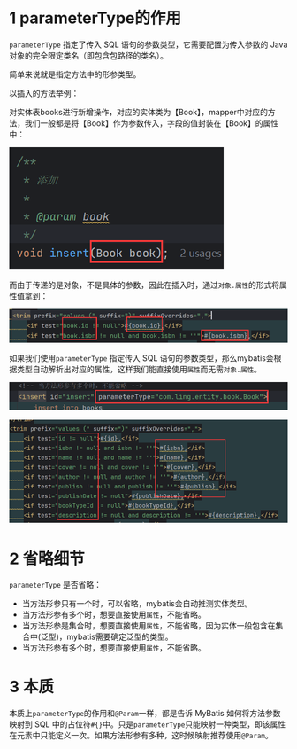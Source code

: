 # 1 parameterType的作用

`parameterType` 指定了传入 SQL 语句的参数类型，它需要配置为传入参数的 Java 对象的完全限定类名（即包含包路径的类名）。

简单来说就是指定方法中的形参类型。

以插入的方法举例：

对实体表books进行新增操作，对应的实体类为【Book】，mapper中对应的方法，我们一般都是将【Book】作为参数传入，字段的值封装在【Book】的属性中：

![image-20241107204307545](assets/image-20241107204307545.png)

而由于传递的是对象，不是具体的参数，因此在插入时，通过`对象.属性`的形式将属性值拿到：

![image-20241107204834500](assets/image-20241107204834500.png)

如果我们使用`parameterType` 指定传入 SQL 语句的参数类型，那么mybatis会根据类型自动解析出对应的属性，这样我们能直接使用`属性`而无需`对象.属性`。

![image-20241107205153475](assets/image-20241107205153475.png)

![image-20241107205225986](assets/image-20241107205225986.png)



# 2 省略细节

`parameterType` 是否省略：

- 当方法形参只有一个时，可以省略，mybatis会自动推测实体类型。
- 当方法形参有多个时，想要直接使用`属性`，不能省略。
- 当方法形参是集合时，想要直接使用`属性`，不能省略，因为实体一般包含在集合中(泛型)，mybatis需要确定泛型的类型。
- 当方法形参有多个时，想要直接使用`属性`，不能省略。



# 3 本质

本质上`parameterType`的作用和`@Param`一样，都是告诉 MyBatis 如何将方法参数映射到 SQL 中的占位符`#{}`中。只是`parameterType`只能映射一种类型，即该属性在元素中只能定义一次。如果方法形参有多种，这时候映射推荐使用`@Param`。